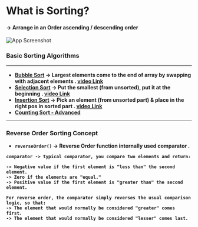 # What is Sorting?
#### -> Arrange in an Order ascending / descending order
![App Screenshot](https://encrypted-tbn0.gstatic.com/images?q=tbn:ANd9GcTWQnX1Pjs2ZvoKcyd0DYx7foMz05jax_3paA&s)

### Basic Sorting Algorithms <hr>
- [<b>Bubble Sort]()
-> Largest elements come to the end of array by swapping with adjacent elements . [video Link](https://youtu.be/bBQkErahU9c?si=04TTGEh5pF22H-cT)
- [<b>Selection Sort]()
-> Put the smallest (from unsorted), put it at the beginning . [video Link](https://youtu.be/B-nqY6IYqVw?si=VyvdPrXUNU2ML2kY)
- [Insertion Sort]() 
-> Pick an element (from unsorted part) & place in the right pos in sorted part . [video Link](https://www.youtube.com/watch?v=wWhAhp6PIuQ)
- [Counting Sort - Advanced]()
<hr>

### Reverse Order Sorting Concept
- `reverseOrder()` -> Reverse Order function internally used comparator .

```text
comparator -> typical comparator, you compare two elements and return:

-> Negative value if the first element is "less than" the second element.
-> Zero if the elements are "equal."
-> Positive value if the first element is "greater than" the second element.

For reverse order, the comparator simply reverses the usual comparison logic, so that:
-> The element that would normally be considered "greater" comes first.
-> The element that would normally be considered "lesser" comes last.
```
 

